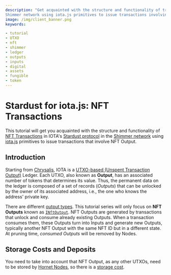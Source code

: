 ```yaml
---
description: "Get acquainted with the structure and functionality of transactions in IOTA's Stardust protocol in the
Shimmer network using iota.js primitives to issue transactions involving NFT Outputs."
image: /img/client_banner.png
keywords:

- tutorial
- UTXO
- nft
- shimmer
- ledger
- outputs
- inputs
- digital
- assets
- fungible
- token
---
```


# Stardust for iota.js: NFT Transactions

This tutorial will get you acquainted with the structure and functionality of [NFT Transactions](https://wiki.iota.org/shimmer/introduction/explanations/ledger/nft) in
IOTA's [Stardust protocol](https://wiki.iota.org/shimmer/introduction/welcome) in
the [Shimmer network](https://shimmer.network) using [iota.js](https://github.com/iotaledger/iota.js) primitives to
issue transactions that involve NFT Output.

## Introduction

Starting from [Chrysalis](https://wiki.iota.org/introduction/welcome), IOTA is
a [UTXO-based (Unspent Transaction Output)](https://wiki.iota.org/introduction/reference/details#unspent-transaction-output-utxo)
Ledger. Each UTXO, also known as  **Output**, has an associated number of tokens that determines its value.
Thus, the permanent data on the ledger is composed of a set of records (*Outputs*) that can be unlocked by the owner of
its associated address, i.e., the one who knows the address' private key.

There are different [output types](https://wiki.iota.org/shimmer/learn/outputs). This tutorial series will only focus on
**NFT Outputs** known as [`INftOutput`](./../../references/client/interfaces/INftOutput.md). NFT Outputs are
generated by transactions that unlock and consume already existing Outputs. When a transaction consumes them, these
Outputs turn into Inputs and generate new Outputs, typically another NFT Output with the same NFT ID but in a different state. At pruning time, *consumed Outputs* will be removed by Nodes.

## Storage Costs and Deposits

You need to take into account that NFT Output, as any other UTXOs, need to be stored by [Hornet Nodes](https://wiki.iota.org/shimmer/hornet/welcome), so there is a [storage cost](https://wiki.iota.org/shimmer/iotajs/tutorials/value-transactions/introduction/#storage-costs-and-deposits).


